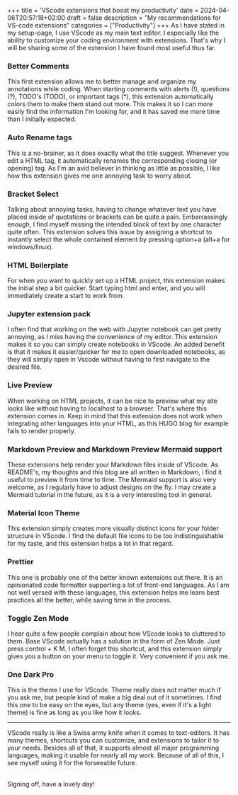 +++
title = 'VScode extensions that boost my productivity'
date = 2024-04-06T20:57:18+02:00
draft = false
description = "My recommendations for VS-code extensions"
categories = ["Productivity"]
+++
As I have stated in my setup-page, I use VScode as my main text editor. I especially like the ability to customize your coding environment with extensions. That's why I will be sharing some of the extension I have found most useful thus far. 

### Better Comments
This first extension allows me to better manage and organize my annotations while coding. When starting comments with alerts (!), questions (?), TODO's (TODO), or important tags (*), this extension automatically colors them to make them stand out more. This makes it so I can more easily find the information I'm looking for, and it has saved me more time than I initially expected. 

### Auto Rename tags
This is a no-brainer, as it does exactly what the title suggest. Whenever you edit a HTML tag, it automatically renames the corresponding closing (or opening) tag. As I'm an avid believer in thinking as little as possible, I like how this extension gives me one annoying task to worry about. 

### Bracket Select
Talking about annoying tasks, having to change whatever text you have placed inside of quotations or brackets can be quite a pain. Embarrassingly enough, I find myself missing the intended block of text by one character quite often. This extension solves this issue by assigning a shortcut to instantly select the whole contained element by pressing option+a (alt+a for windows/linux). 

### HTML Boilerplate
For when you want to quickly set up a HTML project, this extension makes the initial step a bit quicker. Start typing html and enter, and you will immediately create a start to work from.

### Jupyter extension pack
I often find that working on the web with Jupyter notebook can get pretty annoying, as I miss having the convenience of my editor. This extension makes it so you can simply create notebooks in VScode. An added benefit is that it makes it easier/quicker for me to open downloaded notebooks, as they will simply open in Vscode without having to first navigate to the desired file. 

### Live Preview
When working on HTML projects, it can be nice to preview what my site looks like without having to localhost to a browser. That's where this extension comes in. Keep in mind that this extension does not work when integrating other languages into your HTML, as this HUGO blog for example fails to render properly. 

### Markdown Preview and Markdown Preview Mermaid support
These extensions help render your Markdown files inside of VScode. As README's, my thoughts and this blog are all written in Markdown, i find it useful to preview it from time to time. The Mermaid support is also very welcome, as I regularly have to adjust designs on the fly. I may create a Mermaid tutorial in the future, as it is a very interesting tool in general. 

### Material Icon Theme
This extension simply creates more visually distinct icons for your folder structure in VScode. I find the default file icons to be too indistinguishable for my taste, and this extension helps a lot in that regard. 

### Prettier
This one is probably one of the better known extensions out there. It is an opinionated code formatter supporting a lot of front-end languages. As I am not well versed with these languages, this extension helps me learn best practices all the better, while saving time in the process. 

### Toggle Zen Mode
I hear quite a few people complain about how VScode looks to cluttered to them. Base VScode actually has a solution in the form of Zen Mode. Just press control + K M. I often forget this shortcut, and this extension simply gives you a button on your menu to toggle it. Very convenient if you ask me. 

### One Dark Pro
This is the theme I use for VScode. Theme really does not matter much if you ask me, but people kind of make a big deal out of it sometimes. I find this one to be easy on the eyes, but any theme (yes, even if it's a light theme) is fine as long as you like how it looks. 

---
VScode really is like a Swiss army knife when it comes to text-editors. It has many themes, shortcuts you can customize, and extensions to tailor it to your needs. Besides all of that, it supports almost all major programming languages, making it usable for nearly all my work. Because of all of this, I see myself using it for the forseeable future. 

\
Signing off, have a lovely day!
